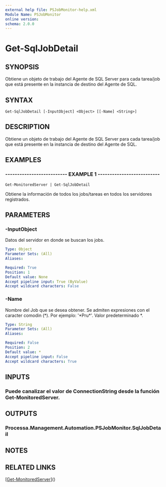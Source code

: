```yaml
---
external help file: PSJobMonitor-help.xml
Module Name: PSJobMonitor
online version: 
schema: 2.0.0
---
```


# Get-SqlJobDetail

## SYNOPSIS
Obtiene un objeto de trabajo del Agente de SQL Server para cada tarea/job que está presente en la instancia de destino del Agente de SQL.

## SYNTAX

```
Get-SqlJobDetail [-InputObject] <Object> [[-Name] <String>]
```

## DESCRIPTION
Obtiene un objeto de trabajo del Agente de SQL Server para cada tarea/job que está presente en la instancia de destino del Agente de SQL.

## EXAMPLES

### -------------------------- EXAMPLE 1 --------------------------
```
Get-MonitoredServer | Get-SqlJobDetail
```

Obtiene la información de todos los jobs/tareas en todos los servidores registrados.

## PARAMETERS

### -InputObject
Datos del servidor en donde se buscan los jobs.

```yaml
Type: Object
Parameter Sets: (All)
Aliases: 

Required: True
Position: 1
Default value: None
Accept pipeline input: True (ByValue)
Accept wildcard characters: False
```

### -Name
Nombre del Job que se desea obtener.
Se admiten expresiones con el caracter comodin (\*).
Por ejemplo: '\*Pru\*'.
Valor predeterminado \*.

```yaml
Type: String
Parameter Sets: (All)
Aliases: 

Required: False
Position: 2
Default value: *
Accept pipeline input: False
Accept wildcard characters: True
```

## INPUTS

### Puede canalizar el valor de ConnectionString desde la función Get-MonitoredServer.

## OUTPUTS

### Processa.Management.Automation.PSJobMonitor.SqlJobDetail

## NOTES

## RELATED LINKS

[[Get-MonitoredServer](Get-MonitoredServer.md)]()

